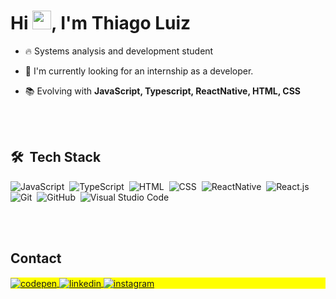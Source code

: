 <h1 align="left">Hi <img src="https://raw.githubusercontent.com/kaueMarques/kaueMarques/master/hi.gif" height="30px">, I'm Thiago Luiz</h1>

- 🔥 Systems analysis and development student

- 🔭 I'm currently looking for an internship as a developer.

- 📚 Evolving with **JavaScript, Typescript, ReactNative, HTML, CSS**



<br><br>

## 🛠 &nbsp;Tech Stack

![JavaScript](https://img.shields.io/badge/-JavaScript-05122A?style=flat&logo=javascript)&nbsp;
![TypeScript](https://img.shields.io/badge/-TypeScript-05122A?style=flat&logo=typescript)&nbsp;
![HTML](https://img.shields.io/badge/-HTML-05122A?style=flat&logo=HTML5)&nbsp;
![CSS](https://img.shields.io/badge/-CSS-05122A?style=flat&logo=CSS3&logoColor=1572B6)&nbsp;
![ReactNative](https://img.shields.io/badge/-ReactNative-05122A?style=flat&logo=react)&nbsp;
![React.js](https://img.shields.io/badge/-React.js-05122A?style=flat&logo=react)&nbsp;
![Git](https://img.shields.io/badge/-Git-05122A?style=flat&logo=git)&nbsp;
![GitHub](https://img.shields.io/badge/-GitHub-05122A?style=flat&logo=github)&nbsp;
![Visual Studio Code](https://img.shields.io/badge/-Visual%20Studio%20Code-05122A?style=flat&logo=visual-studio-code&logoColor=007ACC)&nbsp;

<br><br>

## Contact

<p align="left" style="background:yellow">
<a href="https://codepen.io/thiagodevluiz" target="_blank">
  <img align="center" src="https://img.shields.io/badge/-thiagodevluiz-05122A?style=flat&logo=codepen" alt="codepen"/>
</a>
<a href="https://www.linkedin.com/in/thiago-luiz-dev/" target="_blank">
  <img align="center" src="https://img.shields.io/badge/-thiagodevluiz-05122A?style=flat&logo=linkedin" alt="linkedin"/>
</a>
<a href="https://www.instagram.com/thiagoo.luiz/" target="_blank">
 <img align="center" src="https://img.shields.io/badge/-thiagodevluiz-05122A?style=flat&logo=instagram" alt="instagram"/>
</a>
</p>

<!--
- 👋 Hi, I’m @ThiagoDevLuiz
- 👀 I’m interested in ...
- 🌱 I’m currently learning ...
- 💞️ I’m looking to collaborate on ...
- 📫 How to reach me ...

ThiagoDevLuiz/ThiagoDevLuiz is a ✨ special ✨ repository because its `README.md` (this file) appears on your GitHub profile.
You can click the Preview link to take a look at your changes.
--->
